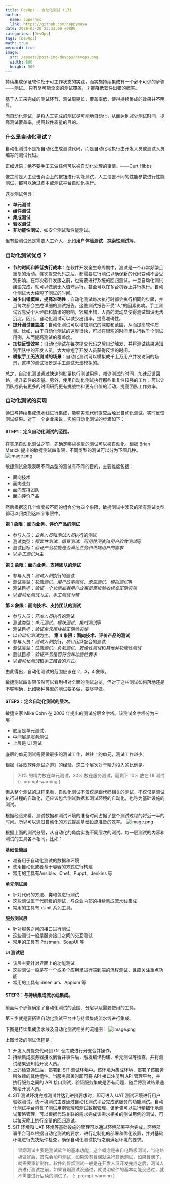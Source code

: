 ```yaml
---
title: DevOps - 自动化测试 (13)
author:
  name: superhsc
  link: https://github.com/happymaya
date: 2020-03-20 23:33:00 +0800
categories: [DevOps]
tags: [DevOps]
math: true
mermaid: true
image:
  src: /assets/post-img/devops/devops.png
  width: 800
  height: 500
---
```


持续集成保证软件处于可工作状态的实践，而实施持续集成有一个必不可少的步骤——测试。 只有尽可能全面的测试覆盖，才能降低软件出错的概率。


基于人工来完成的测试环节，测试周期长，覆盖率低，使得持续集成的效果并不明显。

而自动化测试，是将人工完成的测试尽可能地自动化，从而达到减少测试时间，提高测试覆盖率，提高软件质量的目的。

### 什么是自动化测试？

自动化测试不是指自动化生成测试代码，而是自动化地执行由开发人员或测试人员编写的测试代码。

正如谚语：绝不要手工去做任何可以被自动化处理的事情。——Curt Hibbs

像之前是人工点击页面上的按钮进行功能测试，人工设置不同的性能参数进行性能测试，都可以通过脚本或测试平台自动化执行。

这类测试包含：
- **单元测试**
- **组件测试**
- **集成测试**
- **验收测试**
- **非功能性测试**，如安全测试和性能测试。

但有些测试还是需要人工介入，比如**用户体验测试**、**探索性测试**等。

### 自动化测试优点？


- **节约时间和降低执行成本**：在软件开发全生命周期中，测试是一个非常频繁且重复的活动。每次提交代码之后，都需要进行测试以确保新的代码变动不会受到影响。在每次软件发版之前，也需要进行系统的回归测试。一旦自动化测试建设完成，就可以做到无人值守运行，甚至可以在多台机器上并行执行。自动化测试大大缩短了测试的时间。
- **减少出错概率，提高准确性**：自动化测试每次执行时都会执行相同的步骤，并且每次都会生成详细的测试报告。这些测试报告不受“人”的因素影响。手工测试容易受个人经验和情绪的影响，容易出错，人员的流动又使得测试知识无法沉淀。因此，自动化测试可以减少出错率，提高准确性。
- **提升测试覆盖度**：自动化测试可以增加测试的深度和范围，从而提高软件质量。比如，由于自动化测试的速度很快，可以在很短的时间里执行数千个测试用例，从而提高测试的覆盖度。
- **加快反馈效率**：自动化测试在每次提交代码之后自动触发，并将测试结果通知到团队中的开发人员，大大缩短了开发人员获得反馈的时间。
- **模拟手工无法测试的场景**：自动化测试可以模拟成千上万用户并发访问的场景，这样的测试场景是手工测试无法模拟的。

总之，自动化测试通过快速的批量执行测试用例，减少测试的时间，加速反馈回路，提升软件的质量。另外，使用自动化测试执行那些重复性较强的工作，可以让团队成员有更多的时间研究更有挑战性和更有价值的活动，提高团队工作效率。

### 自动化测试的实现

通过与持续集成流水线进行集成，能够实现代码提交后触发自动化测试，实时反馈测试结果。对于一个企业来说，实施自动化测试的步骤如下：

#### STEP1：定义自动化测试的范围。

在实施自动化测试之前，先确定哪些类型的测试可以被自动化。根据 Brian Marick 提出的敏捷测试四象限，不同类型的测试可以分为下图几种。
![image.png](/assets/post-img/devops/docker-13-1.png)

敏捷测试象限表明不同类型的测试有不同的目的，主要维度包括：
- 面向技术
- 面向业务
- 面向支持团队
- 面向评价产品

然后根据这几个维度按不同的组合分为四个象限，敏捷测试中涉及的所有测试类型都可以归类到这四个象限中。

**第 1 象限：面向业务、评价产品的测试** 

- 参与人员：*业务人员*和*测试人员*执行的测试
- 测试类型：*探索性测试*、*情景测试*、*可用性测*试和*用户验收测试*等
- 测试目标：*验证产品功能是否满足业务和终端用户的需求*
- 以*手工测试*为主
  
**第 2 象限：面向业务、支持团队的测试** 
- 参与人员：*测试人员*执行的测试
- 测试类型：*功能测试*、*用户故事测试*、*原型测试*、*模拟测试*等
- 测试目标：*验证一个功能或者用户故事是否按验收标准正确实施*
- 以*自动化测试为主，手工测试为辅*
  
**第 3 象限：面向技术、支持团队的测试**
- 参与人员：*开发人员*执行的测试
- 测试类型：*单元测试*、*模块测试*、*集成测试*等
- 测试目标：*验证单元模块被正确地实施*
- 以*自动化测试*为主。
**第 4 象限：面向技术、评价产品的测试**
- 参与人员：*测试人员*执行，*项目团队*配合的测试
- 测试类型：*性能测试*、*负载测试*、*安全性测试*和*其他非功能性测试*
- 测试目标：*验证产品是否符合非功能性要求*
- 以*自动化测试*和*手工结合*的方式。

由此得出，自动化测试的范围应该在 2，3，4 象限。

敏捷测试四象限虽然可以看到相对全面的测试总览，但对于这些测试如何落地还是不够明确，比如哪种类型的测试要多做，要尽早做。

#### STEP2：定义自动化测试的层次。

敏捷专家 Mike Cohn 在 2003 年提出的测试分层金字塔。该测试金字塔分为三层：
- 底层是单元测试，
- 中间层是服务测试
- 上层是 UI 测试

底层的单元测试需要做最多的测试工作，越往上的单元，测试工作越少。

根据《谷歌软件测试之道》的经验，这三个层次对于精力投入的比例是。
> 70% 的精力放在单元测试，20% 放在服务测试，而剩下 10% 放在 UI 测试  {: .prompt-warning }

但从整个测试的过程来看，自动化测试不仅仅是跟代码相关的测试，不仅仅是测试执行过程的自动化，还应该包含测试数据和测试环境的自动化，也称为基础设施的测试。

根据经验来看，测试数据和测试环境的准备时间占据了整个测试过程的将近一半的时间。所以可以通过自动化的方式提高基础设施准备的效率。
![image.png](/assets/post-img/devops/devops-13-1.png)

根据上面的测试分层，从自动化的角度实施不同层次的测试。每一层测试的内容和测试的工具各不相同，比如：

**基础设施层**
- 准备用于自动化测试的数据和环境
- 使用自动化或者基于容器的方式进行构建
- 常用的工具有Ansible、Chef、Puppt、Jenkins 等

**单元测试层**
- 针对代码的方法、类和包进行测试
- 这些测试属于代码级的测试，与企业内部的持续集成流水线集成
- 常用的工具有 xUnit 系列工具。
  
**服务测试层**
- 针对服务之间的接口进行测试
- 这些测试一般是服务接口之间的交互测试
- 常用的工具有 Postman、SoapUI 等
  
**UI 测试层**
- 该层主要针对界面上的功能测试
- 这些测试一般是在一个或多个应用里进行端到端的流程测试，且应关注重点功能
- 常用的工具有 Selenium、Appium 等
  
#### STEP3：与持续集成流水线集成。

前面两个步骤确定了自动化测试的范围、分层以及需要使用的工具。

第三步就是要搭建自动化测试平台并与持续集成流水线进行集成。

下图是持续集成流水线及自动化测试相关的流程图：
![image.png](/assets/post-img/devops/devops-13-2.png)

上图涉及的测试流程是：
1. 开发人员提交代码到 Git 仓库或进行分支合并操作。
2. 持续集成服务器接收到合并事件后，触发编译构建、单元测试等检查，并将测试结果通知给开发人员。
3. 上述检查通过后，部署到 SIT 测试环境中。该环境为集成环境，部署了该服务所依赖的其他组件。当服务部署时即可将 API 接口注册到 API 管理平台，并执行服务之间的 API 接口测试，验证服务集成是否有问题，随后将测试结果通知给开发人员。
4. SIT 测试环境完成测试并达到进阶要求时，即可进入 UAT 测试环境进行用户验收测试。该环境测试主要通过自动化测试平台完成该服务的功能测试。自动化测试平台包含了测试用例管理和测试数据管理。该步骤可以进行精细化地测试策略管理，可以根据代码关联的需求完成该需求相关的测试用例的测试，可以每天晚上执行全量的回归测试。
5. SIT 环境和 UAT 环境等基础设施的管理可以通过环境部署平台完成。环境部署平台可以根据自动化测试的要求，进行定制化的部署和优化设置，并对基础环境进行先决条件检查，确保自动化测试执行之前满足环境的要求。


> 冒烟测试主要是测试软件的基本功能，这个概念是来自电路板测试，当电路板做好后，首先会加电测试，如果没有冒烟就进行其他测试，如果冒烟了，就需要重新制作。软件的冒烟测试一般是在开发人员开发完成之后，测试人员进行测试之前，如果冒烟测试没通过，就说明软件的基本功能没通过，就不需要进行后续的测试了。
{: .prompt-warning }
